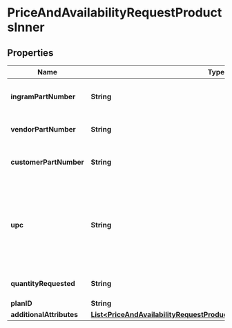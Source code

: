 

# PriceAndAvailabilityRequestProductsInner


## Properties

| Name | Type | Description | Notes |
|------------ | ------------- | ------------- | -------------|
|**ingramPartNumber** | **String** | Ingram Micro unique part number for the product. |  [optional] |
|**vendorPartNumber** | **String** | Vendor’s part number for the product. |  [optional] |
|**customerPartNumber** | **String** | Reseller/end-user’s part number for the product. |  [optional] |
|**upc** | **String** | The UPC code for the product. Consists of 12 numeric digits that are uniquely assigned to each trade item. |  [optional] |
|**quantityRequested** | **String** | Number of quantity of the Product. |  [optional] |
|**planID** | **String** | Id of the plan |  [optional] |
|**additionalAttributes** | [**List&lt;PriceAndAvailabilityRequestProductsInnerAdditionalAttributesInner&gt;**](PriceAndAvailabilityRequestProductsInnerAdditionalAttributesInner.md) |  |  [optional] |



